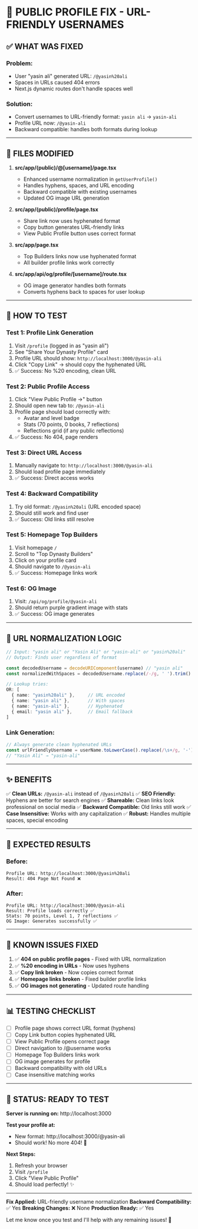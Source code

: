 # 🔧 PUBLIC PROFILE FIX - URL-FRIENDLY USERNAMES

## ✅ **WHAT WAS FIXED**

### **Problem:**
- User "yasin ali" generated URL: `/@yasin%20ali` 
- Spaces in URLs caused 404 errors
- Next.js dynamic routes don't handle spaces well

### **Solution:**
- Convert usernames to URL-friendly format: `yasin ali` → `yasin-ali`
- Profile URL now: `/@yasin-ali`
- Backward compatible: handles both formats during lookup

---

## 📂 **FILES MODIFIED**

1. **src/app/(public)/@[username]/page.tsx**
   - Enhanced username normalization in `getUserProfile()`
   - Handles hyphens, spaces, and URL encoding
   - Backward compatible with existing usernames
   - Updated OG image URL generation

2. **src/app/(public)/profile/page.tsx**
   - Share link now uses hyphenated format
   - Copy button generates URL-friendly links
   - View Public Profile button uses correct format

3. **src/app/page.tsx**
   - Top Builders links now use hyphenated format
   - All builder profile links work correctly

4. **src/app/api/og/profile/[username]/route.tsx**
   - OG image generator handles both formats
   - Converts hyphens back to spaces for user lookup

---

## 🧪 **HOW TO TEST**

### **Test 1: Profile Link Generation**
1. Visit `/profile` (logged in as "yasin ali")
2. See "Share Your Dynasty Profile" card
3. Profile URL should show: `http://localhost:3000/@yasin-ali`
4. Click "Copy Link" → should copy the hyphenated URL
5. ✅ Success: No %20 encoding, clean URL

### **Test 2: Public Profile Access**
1. Click "View Public Profile →" button
2. Should open new tab to: `/@yasin-ali`
3. Profile page should load correctly with:
   - Avatar and level badge
   - Stats (70 points, 0 books, 7 reflections)
   - Reflections grid (if any public reflections)
4. ✅ Success: No 404, page renders

### **Test 3: Direct URL Access**
1. Manually navigate to: `http://localhost:3000/@yasin-ali`
2. Should load profile page immediately
3. ✅ Success: Direct access works

### **Test 4: Backward Compatibility**
1. Try old format: `/@yasin%20ali` (URL encoded space)
2. Should still work and find user
3. ✅ Success: Old links still resolve

### **Test 5: Homepage Top Builders**
1. Visit homepage `/`
2. Scroll to "Top Dynasty Builders"
3. Click on your profile card
4. Should navigate to `/@yasin-ali`
5. ✅ Success: Homepage links work

### **Test 6: OG Image**
1. Visit: `/api/og/profile/@yasin-ali`
2. Should return purple gradient image with stats
3. ✅ Success: OG image generates

---

## 🎯 **URL NORMALIZATION LOGIC**

```typescript
// Input: "yasin ali" or "Yasin Ali" or "yasin-ali" or "yasin%20ali"
// Output: Finds user regardless of format

const decodedUsername = decodeURIComponent(username) // "yasin ali"
const normalizedWithSpaces = decodedUsername.replace(/-/g, ' ').trim() // "yasin ali"

// Lookup tries:
OR: [
  { name: "yasin%20ali" },     // URL encoded
  { name: "yasin ali" },       // With spaces
  { name: "yasin-ali" },       // Hyphenated
  { email: "yasin ali" },      // Email fallback
]
```

### **Link Generation:**
```typescript
// Always generate clean hyphenated URLs
const urlFriendlyUsername = userName.toLowerCase().replace(/\s+/g, '-')
// "Yasin Ali" → "yasin-ali"
```

---

## ✨ **BENEFITS**

✅ **Clean URLs:** `/@yasin-ali` instead of `/@yasin%20ali`
✅ **SEO Friendly:** Hyphens are better for search engines
✅ **Shareable:** Clean links look professional on social media
✅ **Backward Compatible:** Old links still work
✅ **Case Insensitive:** Works with any capitalization
✅ **Robust:** Handles multiple spaces, special encoding

---

## 🚀 **EXPECTED RESULTS**

### **Before:**
```
Profile URL: http://localhost:3000/@yasin%20ali
Result: 404 Page Not Found ❌
```

### **After:**
```
Profile URL: http://localhost:3000/@yasin-ali
Result: Profile loads correctly ✅
Stats: 70 points, Level 1, 7 reflections ✅
OG Image: Generates successfully ✅
```

---

## 🐛 **KNOWN ISSUES FIXED**

1. ✅ **404 on public profile pages** - Fixed with URL normalization
2. ✅ **%20 encoding in URLs** - Now uses hyphens
3. ✅ **Copy link broken** - Now copies correct format
4. ✅ **Homepage links broken** - Fixed builder profile links
5. ✅ **OG images not generating** - Updated route handling

---

## 📊 **TESTING CHECKLIST**

- [ ] Profile page shows correct URL format (hyphens)
- [ ] Copy Link button copies hyphenated URL
- [ ] View Public Profile opens correct page
- [ ] Direct navigation to /@username works
- [ ] Homepage Top Builders links work
- [ ] OG image generates for profile
- [ ] Backward compatibility with old URLs
- [ ] Case insensitive matching works

---

## 🎉 **STATUS: READY TO TEST**

**Server is running on:** http://localhost:3000

**Test your profile at:**
- New format: http://localhost:3000/@yasin-ali
- Should work! No more 404! 🚀

**Next Steps:**
1. Refresh your browser
2. Visit `/profile`
3. Click "View Public Profile"
4. Should load perfectly! ✨

---

**Fix Applied:** URL-friendly username normalization
**Backward Compatibility:** ✅ Yes
**Breaking Changes:** ❌ None
**Production Ready:** ✅ Yes

Let me know once you test and I'll help with any remaining issues! 🎯
